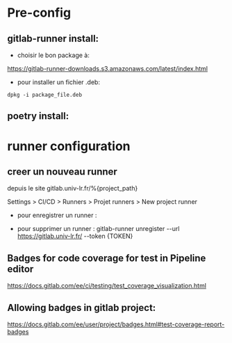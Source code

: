 # Pre-config

## gitlab-runner install:
- choisir le bon package à:

https://gitlab-runner-downloads.s3.amazonaws.com/latest/index.html

- pour installer un fichier .deb:

```
dpkg -i package_file.deb
```

## poetry install:

# runner configuration

## creer un nouveau runner

depuis le site gitlab.univ-lr.fr/%{project_path}

Settings > CI/CD  > Runners > Projet runners > New project runner

- pour enregistrer un runner :


- pour supprimer un runner :
gitlab-runner unregister --url https://gitlab.univ-lr.fr/ --token {TOKEN}

##

## Badges for code coverage for test in Pipeline editor

https://docs.gitlab.com/ee/ci/testing/test_coverage_visualization.html


## Allowing badges in gitlab project:

https://docs.gitlab.com/ee/user/project/badges.html#test-coverage-report-badges
